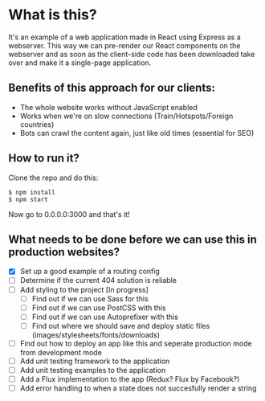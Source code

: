 # What is this?

It's an example of a web application made in React using Express as a webserver. This way we can pre-render our React components on the webserver and as soon as the client-side code has been downloaded take over and make it a single-page application.

## Benefits of this approach for our clients:
* The whole website works without JavaScript enabled
* Works when we're on slow connections (Train/Hotspots/Foreign countries)
* Bots can crawl the content again, just like old times (essential for SEO)

## How to run it?
Clone the repo and do this:

```
$ npm install
$ npm start
```

Now go to 0.0.0.0:3000 and that's it!

## What needs to be done before we can use this in production websites?
- [X] Set up a good example of a routing config
- [ ] Determine if the current 404 solution is reliable
- [ ] Add styling to the project [In progress]
    - [ ] Find out if we can use Sass for this
    - [ ] Find out if we can use PostCSS with this
    - [ ] Find out if we can use Autoprefixer with this
    - [ ] Find out where we should save and deploy static files (images/stylesheets/fonts/downloads)
- [ ] Find out how to deploy an app like this and seperate production mode from development mode
- [ ] Add unit testing framework to the application
- [ ] Add unit testing examples to the application
- [ ] Add a Flux implementation to the app (Redux? Flux by Facebook?)
- [ ] Add error handling to when a state does not succesfully render a string
